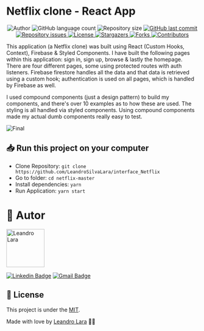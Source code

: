 # Netflix clone - React App

<p align="center">
  <img alt="Author" src="https://img.shields.io/badge/author-Leandro%20Lara-informational?style=flat-square">
	
  <img alt="GitHub language count" src="https://img.shields.io/github/languages/count/LeandroSilvaLara/interface_Netflix?color=informational">

  <img alt="Repository size" src="https://img.shields.io/github/repo-size/LeandroSilvaLara/interface_Netflix?color=informational">
  
  <a href="https://github.com/marcelo-rafael/happy/commits/master">
    <img alt="GitHub last commit" src="https://img.shields.io/github/last-commit/LeandroSilvaLara/interface_Netflix?color=informational">
  </a>

  <a href="https://github.com/marcelo-rafael/nlw-03-happy/issues">
    <img alt="Repository issues" src="https://img.shields.io/github/issues/LeandroSilvaLara/interface_Netflix?color=informational">
  </a>

  <a href="https://github.com/LeandroSilvaLara/interface_Netflix/blob/master/LICENSE.md">
    <img alt="License" src="https://img.shields.io/badge/license-MIT-informational">
  <a>
   
   <a href="https://github.com/LeandroSilvaLara/interface_Netflix/stargazers">
    <img alt="Stargazers" src="https://img.shields.io/github/stars/LeandroSilvaLara/interface_Netflix?style=flat-square?color=informational">
  </a>
  
  <a href="https://github.com/LeandroSilvaLara/interface_Netflix/stargazers">
    <img alt="Forks" src="https://img.shields.io/github/forks/LeandroSilvaLara/interface_Netflix?style=flat-square?color=informational">
  </a>
  
  <a href="https://github.com/LeandroSilvaLara/interface_Netflix/stargazers">
    <img alt="Contributors" src="https://img.shields.io/github/contributors/LeandroSilvaLara/interface_Netflix?style=flat-square&color=informational">
  </a>
</p>



This application (a Netflix clone) was built using React (Custom Hooks, Context), Firebase & Styled Components. I have built the following pages within this application: sign in, sign up, browse & lastly the homepage. There are four different pages, some using protected routes with auth listeners. Firebase firestore handles all the data and that data is retrieved using a custom hook; authentication is used on all pages, which is handled by Firebase as well.

I used compound components (just a design pattern) to build my components, and there's over 10 examples as to how these are used. The styling is all handled via styled components. Using compound components made my actual dumb components really easy to test.

![Final](https://user-images.githubusercontent.com/49800137/101988928-94cc6800-3c7b-11eb-98f7-7e015b248a57.gif)



## 📥 Run this project on your computer

- Clone Repository: `git clone https://github.com/LeandroSilvaLara/interface_Netflix`
- Go to folder: `cd netflix-master`
- Install dependencies: `yarn`
- Run Application: `yarn start`

# :man: Autor

<img  border-radius="50px" src="https://user-images.githubusercontent.com/49800137/97786310-6c842080-1b89-11eb-8584-0bb77c50d700.jpg" width="100px" alt="Leandro Lara"/>

[![Linkedin Badge](https://img.shields.io/badge/-Leandro-blue?style=flat-square&logo=Linkedin&logoColor=white&link=https://www.linkedin.com/in/leandro-lara-209445a9/)](https://www.linkedin.com/in/leandro-lara-209445a9/) 
[![Gmail Badge](https://img.shields.io/badge/-leandroshinigami@gmail.com-c14438?style=flat-square&logo=Gmail&logoColor=white&link=leandroshinigami@gmail.com)](leandroshinigami@gmail.com)


## 📕 License


This project is under the [MIT](./LICENSE).


Made with love by [Leandro Lara](https://github.com/LeandroSilvaLara) 💜🚀


